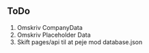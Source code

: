 ## ToDo

1. Omskriv CompanyData
2. Omskriv Placeholder Data
3. Skift pages/api til at peje mod database.json
